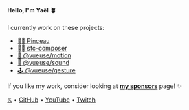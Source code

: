 #### Hello, I'm Yaël 🪴

I currently work on these projects:

- [🧑‍🎨&nbsp;Pinceau](https://github.com/Tahul/pinceau)
- [👨‍🔬&nbsp;sfc-composer](https://github.com/Tahul/sfc-composer)
- [🤹&nbsp;@vueuse/motion](https://github.com/vueuse/motion)
- [🎺&nbsp;@vueuse/sound](https://github.com/vueuse/sound)
- [🕹&nbsp;@vueuse/gesture](https://github.com/vueuse/gesture)

If you like my work, consider looking at [**my sponsors**](https://github.com/sponsors/Tahul) page! ✨

[𝕏](https://x.com/yaeeelglx) • [GitHub](https://github.com/Tahul) • [YouTube](https://www.youtube.com/@yaelguilloux) • [Twitch](https://www.twitch.tv/tahul)
